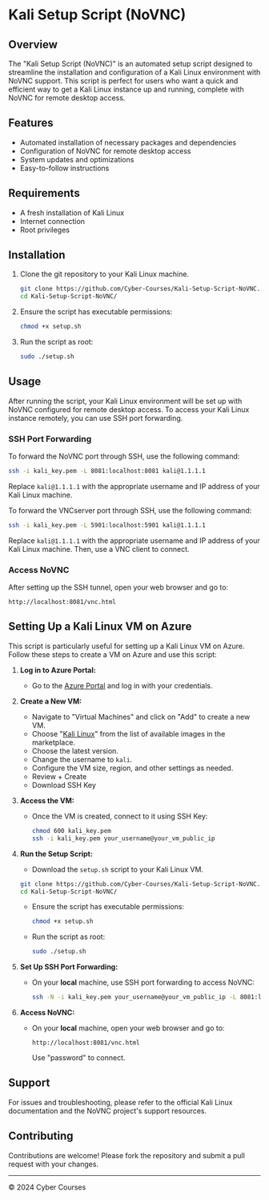 # Kali Setup Script (NoVNC)

## Overview

The "Kali Setup Script (NoVNC)" is an automated setup script designed to streamline the installation and configuration of a Kali Linux environment with NoVNC support. This script is perfect for users who want a quick and efficient way to get a Kali Linux instance up and running, complete with NoVNC for remote desktop access.

## Features

- Automated installation of necessary packages and dependencies
- Configuration of NoVNC for remote desktop access
- System updates and optimizations
- Easy-to-follow instructions

## Requirements

- A fresh installation of Kali Linux
- Internet connection
- Root privileges

## Installation

1. Clone the git repository to your Kali Linux machine.
    ```bash
    git clone https://github.com/Cyber-Courses/Kali-Setup-Script-NoVNC.git
    cd Kali-Setup-Script-NoVNC/
    ```
2. Ensure the script has executable permissions:
    ```bash
    chmod +x setup.sh
    ```
3. Run the script as root:
    ```bash
    sudo ./setup.sh
    ```

## Usage

After running the script, your Kali Linux environment will be set up with NoVNC configured for remote desktop access. To access your Kali Linux instance remotely, you can use SSH port forwarding.

### SSH Port Forwarding

To forward the NoVNC port through SSH, use the following command:
```bash
ssh -i kali_key.pem -L 8081:localhost:8081 kali@1.1.1.1 
```

Replace `kali@1.1.1.1` with the appropriate username and IP address of your Kali Linux machine.

To forward the VNCserver port through SSH, use the following command:
```bash
ssh -i kali_key.pem -L 5901:localhost:5901 kali@1.1.1.1 
```

Replace `kali@1.1.1.1` with the appropriate username and IP address of your Kali Linux machine. Then, use a VNC client to connect.

### Access NoVNC

After setting up the SSH tunnel, open your web browser and go to:
```
http://localhost:8081/vnc.html
```

## Setting Up a Kali Linux VM on Azure

This script is particularly useful for setting up a Kali Linux VM on Azure. Follow these steps to create a VM on Azure and use this script:

1. **Log in to Azure Portal:**
   - Go to the [Azure Portal](https://portal.azure.com) and log in with your credentials.

2. **Create a New VM:**
   - Navigate to "Virtual Machines" and click on "Add" to create a new VM.
   - Choose "[Kali Linux](https://portal.azure.com/#view/Microsoft_Azure_Marketplace/GalleryItemDetailsBladeNopdl/id/kali-linux.kali)" from the list of available images in the marketplace.
   - Choose the latest version.
   - Change the username to `kali`.
   - Configure the VM size, region, and other settings as needed.
   - Review + Create
   - Download SSH Key

3. **Access the VM:**
   - Once the VM is created, connect to it using SSH Key:
     ```bash
     chmod 600 kali_key.pem
     ssh -i kali_key.pem your_username@your_vm_public_ip
     ```

4. **Run the Setup Script:**
   - Download the `setup.sh` script to your Kali Linux VM.
    ```bash
    git clone https://github.com/Cyber-Courses/Kali-Setup-Script-NoVNC.git
    cd Kali-Setup-Script-NoVNC/
    ```
   - Ensure the script has executable permissions:
     ```bash
     chmod +x setup.sh
     ```
   - Run the script as root:
     ```bash
     sudo ./setup.sh
     ```

6. **Set Up SSH Port Forwarding:**
   - On your **local** machine, use SSH port forwarding to access NoVNC:
     ```bash
     ssh -N -i kali_key.pem your_username@your_vm_public_ip -L 8081:localhost:8081
     ```

7. **Access NoVNC:**
   - On your **local** machine, open your web browser and go to:
     ```
     http://localhost:8081/vnc.html
     ```
     Use "password" to connect.
     
## Support

For issues and troubleshooting, please refer to the official Kali Linux documentation and the NoVNC project's support resources.

## Contributing

Contributions are welcome! Please fork the repository and submit a pull request with your changes.


---

© 2024 Cyber Courses


